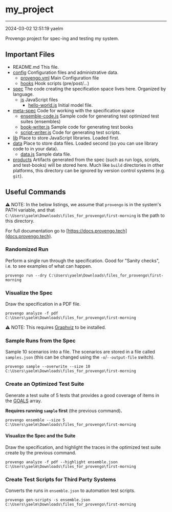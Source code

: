 # my_project

---
2024-03-02 12:51:19
yaelm

Provengo project for spec-ing and testing my system.


## Important Files

* README.md This file.
* [config](config) Configuration files and administrative data.
    * [provengo.yml](config/provengo.yml) Main Configuration file
    * [hooks](config/hooks) Hook scripts (pre/post/...)
* [spec](spec) The code creating the specification space lives here. Organized by language.
    * [js](spec/js) JavaScript files
      * [hello-world.js](spec/js/case1.js) Initial model file.
* [meta-spec](meta-spec) Code for working with the specification space
    * [ensemble-code.js](meta-spec/ensemble-code.js) Sample code for generating test optimized test suites (ensembles)
    * [book-writer.js](meta-spec/book-writer.js) Sample code for generating test books
    * [script-writer.js](meta-spec/script-writer.js) Code for generating test scripts.
* [lib](lib) Place to store JavaScript libraries. Loaded first.
* [data](data) Place to store data files. Loaded second (so you can use library code to in your data).
    * [data.js](data/data.js) Sample data file.
* [products](products) Artifacts generated from the spec (such as run logs, scripts, and test-books) will be stored here. Much like `build` directories in other platforms, this directory can be ignored by version control systems (e.g. `git`).


## Useful Commands

⚠️ NOTE: In the below listings, we assume that `provengo` is in the system's PATH variable, and that `C:\Users\yaelm\Downloads\files_for_provengo\first-morning` is the path to this directory.

For full documentation go to [https://docs.provengo.tech](docs.provengo.tech).

### Randomized Run 

Perform a single run through the specification. Good for "Sanity checks", i.e. to see examples of what can happen.

    provengo run --dry C:\Users\yaelm\Downloads\files_for_provengo\first-morning


### Visualize the Spec

Draw the specification in a PDF file.

    provengo analyze -f pdf C:\Users\yaelm\Downloads\files_for_provengo\first-morning


⚠️ NOTE: This requires [Graphviz](http://graphviz.org) to be installed.


### Sample Runs from the Spec

Sample 10 scenarios into a file. The scenarios are stored in a file called `samples.json` (this can be changed using the `-o`/`--output-file` switch).

    provengo sample --overwrite --size 10 C:\Users\yaelm\Downloads\files_for_provengo\first-morning


### Create an Optimized Test Suite

Generate a test suite of 5 tests that provides a good coverage of items in the [GOALS](z-ranking.js#L18) array.

**Requires running `sample` first** (the previous command)**.**

    provengo ensemble --size 5 C:\Users\yaelm\Downloads\files_for_provengo\first-morning

#### Visualize the Spec and the Suite

Draw the specification, and highlight the traces in the optimized test suite create by the previous command.

    provengo analyze -f pdf --highlight ensemble.json C:\Users\yaelm\Downloads\files_for_provengo\first-morning

### Create Test Scripts for Third Party Systems

Converts the runs in `ensemble.json` to automation test scripts.

    provengo gen-scripts -s ensemble.json C:\Users\yaelm\Downloads\files_for_provengo\first-morning

 